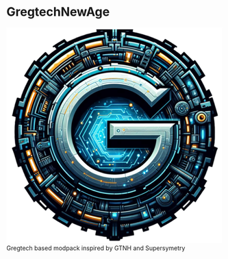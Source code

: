 # GregtechNewAge
![Logo](https://raw.githubusercontent.com/DMNerd/GregtechNewAge/main/logo.png)
Gregtech based modpack inspired by GTNH and Supersymetry


